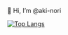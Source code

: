 👋 Hi, I’m @aki-nori

[![Top Langs](https://github-readme-stats.vercel.app/api/top-langs/?username=aki-nori&layout=compact)](https://github.com/anuraghazra/github-readme-stats)
